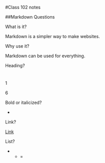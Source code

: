 
#Class 102 notes

##Markdown Questions

What is it?

Markdown is a simpler way to make websites.

Why use it?

Markdown can be used for everything.

Heading?

#

1

6

Bold or italicized?

*

Link?

[Link](URL)

List?

- * =

